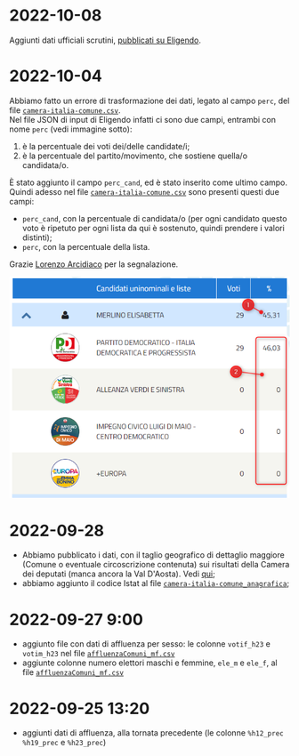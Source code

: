 # 2022-10-08

Aggiunti dati ufficiali scrutini, [pubblicati su Eligendo](README.md#dati-ufficiali-eligendo).

# 2022-10-04

Abbiamo fatto un errore di trasformazione dei dati, legato al campo `perc`, del file [`camera-italia-comune.csv`](dati/risultati/camera-italia-comune.csv).<br>
Nel file JSON di input di Eligendo infatti ci sono due campi, entrambi con nome `perc` (vedi immagine sotto):

1. è la percentuale dei voti dei/delle candidate/i;
2. è la percentuale del partito/movimento, che sostiene quella/o candidata/o.

È stato aggiunto il campo `perc_cand`, ed è stato inserito come ultimo campo. Quindi adesso nel file [`camera-italia-comune.csv`](dati/risultati/camera-italia-comune.csv) sono presenti questi due campi:

- `perc_cand`, con la percentuale di candidata/o (per ogni candidato questo voto è ripetuto per ogni lista da qui è sostenuto, quindi prendere i valori distinti);
- `perc`, con la percentuale della lista.

Grazie [Lorenzo Arcidiaco](https://twitter.com/LArcidiaco) per la segnalazione.

[![](imgs/correzione-percentuali.png)](https://elezioni.interno.gov.it/camera/scrutini/20220925/scrutiniCI1717117110230800)

# 2022-09-28

- Abbiamo pubblicato i dati, con il taglio geografico di dettaglio maggiore (Comune o eventuale circoscrizione contenuta) sui risultati della Camera dei deputati (manca ancora la Val D'Aosta). Vedi [qui](https://github.com/ondata/elezioni-politiche-2022/blob/main/affluenza-risultati/README.md#risultati);
- abbiamo aggiunto il codice Istat al file [`camera-italia-comune_anagrafica`](dati/risultati/camera-italia-comune_anagrafica);

# 2022-09-27 9:00

- aggiunto file con dati di affluenza per sesso: le colonne `votif_h23` e `votim_h23` nel file [`affluenzaComuni_mf.csv`](dati/affluenza/affluenzaComuni_mf.csv)
- aggiunte colonne numero elettori maschi e femmine, `ele_m` e `ele_f`, al file [`affluenzaComuni_mf.csv`](dati/affluenza/affluenzaComuni_mf.csv)

# 2022-09-25 13:20

- aggiunti dati di affluenza, alla tornata precedente (le colonne `%h12_prec` `%h19_prec` e `%h23_prec`)
